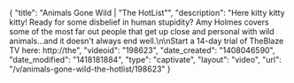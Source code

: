 {
    "title": "Animals Gone Wild | \"The HotList\"",
    "description": "Here kitty kitty kitty! Ready for some disbelief in human stupidity? Amy Holmes covers some of the most far out people that get up close and personal with wild animals...and it doesn't always end well.\n\nStart a 14-day trial of TheBlaze TV here: http:\/\/the",
    "videoid": "198623",
    "date_created": "1408046590",
    "date_modified": "1418181884",
    "type": "captivate",
    "layout": "video",
    "url": "\/v\/animals-gone-wild-the-hotlist\/198623"
}